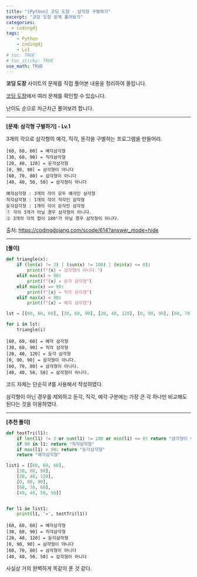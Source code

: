 ```yaml
---
title: "[Python] 코딩 도장 - 삼각형 구별하기"
excerpt: "코딩 도장 문제 풀어보기"
categories: 
  - codingdj
tags: 
    - Python
    - codingdj
    - Lv1
# toc: TRUE
# toc_sticky: TRUE
use_math: TRUE
---
```


**코딩 도장** 사이트의 문제를 직접 풀어본 내용을 정리하여 올립니다.

[코딩 도장](https://codingdojang.com/)에서 여러 문제를 확인할 수 있습니다.

난이도 순으로 차근차근 풀어보려 합니다.

---

**[문제: 삼각형 구별하기] - Lv.1**

3개의 각으로 삼각형의 예각, 직각, 둔각을 구별하는 프로그램을 만들어라.

```
[60, 60, 60] = 예각삼각형
[30, 60, 90] = 직각삼각형
[20, 40, 120] = 둔각삼각형
[0, 90, 90] = 삼각형이 아니다
[60, 70, 80] = 삼각형이 아니다
[40, 40, 50, 50] = 삼각형이 아니다

예각삼각형 : 3개의 각이 모두 예각인 삼각형
직각삼각형 : 1개의 각이 직각인 삼각형
둔각삼각형 : 1개의 각이 둔각인 삼각형
① 각이 3개가 아닐 경우 삼각형이 아니다.
② 3개의 각의 합이 180°가 아닐 경우 삼각형이 아니다.
```

출처: <https://codingdojang.com/scode/614?answer_mode=hide>

---

**[풀이]**


```python
def triangle(x):
    if (len(x) != 3) | (sum(x) != 180) | (min(x) <= 0):
        print(f"{x} = 삼각형이 아니다.")
    elif max(x) > 90:
        print(f"{x} = 둔각 삼각형")
    elif max(x) == 90:
        print(f"{x} = 직각 삼각형")
    elif max(x) < 90:
        print(f"{x} = 예각 삼각형")

lst = [[60, 60, 60], [30, 60, 90], [20, 40, 120], [0, 90, 90], [60, 70, 80], [40, 40, 50, 50]]

for i in lst:
    triangle(i)
```

    [60, 60, 60] = 예각 삼각형
    [30, 60, 90] = 직각 삼각형
    [20, 40, 120] = 둔각 삼각형
    [0, 90, 90] = 삼각형이 아니다.
    [60, 70, 80] = 삼각형이 아니다.
    [40, 40, 50, 50] = 삼각형이 아니다.
    

코드 자체는 단순히 if를 사용해서 작성하였다.

삼각형이 아닌 경우를 제외하고 둔각, 직각, 예각 구분에는 가장 큰 각 하나만 비교해도 된다는 것을 이용하였다.

---

**[추천 풀이]**


```python
def testTri(l1):
    if len(l1) != 3 or sum(l1) != 180 or min(l1) <= 0: return "삼각형이 아니다"
    if 90 in l1: return "직각삼각형"
    if max(l1) > 90: return "둔각삼각형"
    return "예각삼각형"

list1 = [[60, 60, 60],
    [30, 60, 90],
    [20, 40, 120],
    [0, 90, 90],
    [60, 70, 80],
    [40, 40, 50, 50]]


for l1 in list1:
    print(l1, '=', testTri(l1))
```

    [60, 60, 60] = 예각삼각형
    [30, 60, 90] = 직각삼각형
    [20, 40, 120] = 둔각삼각형
    [0, 90, 90] = 삼각형이 아니다
    [60, 70, 80] = 삼각형이 아니다
    [40, 40, 50, 50] = 삼각형이 아니다
    

사실상 거의 완벽하게 똑같이 푼 것 같다.

